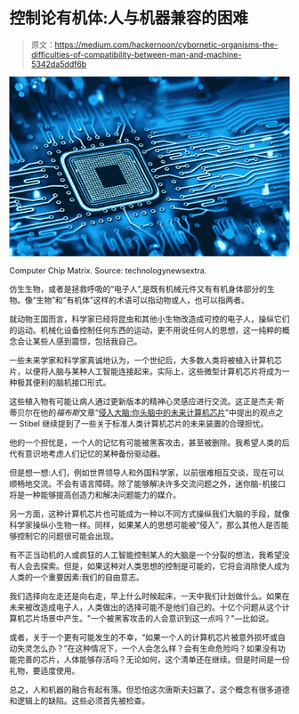 # 控制论有机体:人与机器兼容的困难

> 原文：<https://medium.com/hackernoon/cybornetic-organisms-the-difficulties-of-compatibility-between-man-and-machine-5342da5ddf6b>

![](img/c92ccd8fc6917cf3f87a9c61a8f1d05c.png)

Computer Chip Matrix. Source: technologynewsextra.

仿生生物，或者是拯救呼吸的“电子人”,是既有机械元件又有有机身体部分的生物。像“生物”和“有机体”这样的术语可以指动物或人，也可以指两者。

就动物王国而言，科学家已经将昆虫和其他小生物改造成可控的电子人，操纵它们的运动。机械化设备控制任何东西的运动，更不用说任何人的思想，这一纯粹的概念会让某些人感到震惊，包括我自己。

一些未来学家和科学家真诚地认为，一个世纪后，大多数人类将被植入计算机芯片，以便将人脑与某种人工智能连接起来。实际上，这些微型计算机芯片将成为一种极其便利的脑机接口形式。

这些植入物有可能让病人通过更新版本的精神心灵感应进行交流。这正是杰夫·斯蒂贝尔在他的*福布斯*文章“[侵入大脑:你头脑中的未来计算机芯片](https://www.forbes.com/sites/jeffstibel/2017/07/10/hacking-the-brain/#34a54c572009)”中提出的观点之一 Stibel 继续提到了一些关于标准人类计算机芯片的未来装置的合理担忧。

他的一个担忧是，一个人的记忆有可能被黑客攻击，甚至被删除。我希望人类的后代有意识地考虑人们记忆的某种备份驱动器。

但是想一想:人们，例如世界领导人和外国科学家，以前很难相互交谈，现在可以顺畅地交流。不会有语言障碍。除了能够解决许多交流问题之外，迷你脑-机接口将是一种能够提高创造力和解决问题能力的媒介。

另一方面，这种计算机芯片也可能成为一种以不同方式操纵我们大脑的手段，就像科学家操纵小生物一样。同样，如果某人的思想可能被“侵入”，那么其他人是否能够控制它的问题很可能会出现。

有不正当动机的人或疯狂的人工智能控制某人的大脑是一个分裂的想法，我希望没有人会去探索。但是，如果这种对人类思想的控制是可能的，它将会消除使人成为人类的一个重要因素:我们的自由意志。

我们选择向左走还是向右走，早上什么时候起床，一天中我们计划做什么。如果在未来被改造成电子人，人类做出的选择可能不是他们自己的。十亿个问题从这个计算机芯片场景中产生。"一个被黑客攻击的人会意识到这一点吗？"—比如说。

或者，关于一个更有可能发生的不幸，“如果一个人的计算机芯片被意外损坏或自动失灵怎么办？”在这种情况下，一个人会怎么样？会有生命危险吗？如果没有功能完善的芯片，人体能够存活吗？无论如何，这个清单还在继续。但是时间是一份礼物，要适度使用。

总之，人和机器的融合有起有落。但恐怕这次唐斯夫妇赢了。这个概念有很多道德和逻辑上的缺陷。这些必须首先被检查。
